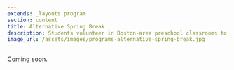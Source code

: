 ```yaml
---
extends: _layouts.program
section: content
title: Alternative Spring Break
description: Students volunteer in Boston-area preschool classrooms to promote language, literacy, and social-emotional development.
image_url: /assets/images/programs-alternative-spring-break.jpg
---
```


Coming soon.
